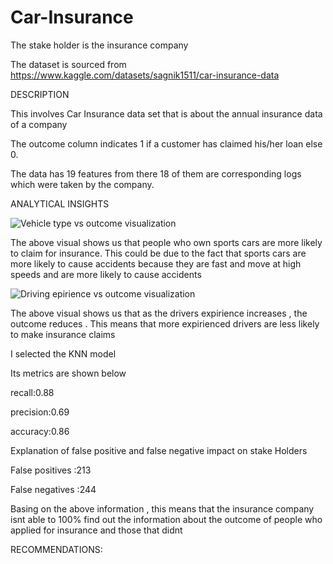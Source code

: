 # Car-Insurance
 
The stake holder is the insurance company

The dataset is sourced from https://www.kaggle.com/datasets/sagnik1511/car-insurance-data

DESCRIPTION

This involves Car Insurance data set that is about the annual insurance data of a company

The outcome column indicates 1 if a customer has claimed his/her loan else 0.

The data has 19 features from there 18 of them are corresponding logs which were taken by the company.

ANALYTICAL INSIGHTS

![Vehicle type vs outcome visualization](https://github.com/Tendo4/Car-Insurance/assets/22962828/890843e0-29c3-4ef3-acdf-746232e3ea86)


The above visual shows us that people who own sports cars are more likely to claim for insurance.
This could be due to the fact that sports cars are more likely to cause accidents because they are fast and move at high speeds and are more likely to cause accidents 


![Driving epirience vs outcome visualization](https://github.com/Tendo4/Car-Insurance/assets/22962828/a115e9bd-7b56-4a0d-951e-5a44bf9e89b6)


The above visual shows us that as the drivers expirience increases , the outcome reduces .
This means that more expirienced drivers are less likely to make insurance claims 

I selected the KNN model 

Its metrics are shown below

recall:0.88

precision:0.69

accuracy:0.86

Explanation of false positive and false negative  impact on stake Holders

False positives :213

False negatives :244

Basing on the above information , this means that the insurance company isnt able to 100% find out the information about the outcome of people who applied for insurance and those that didnt 

RECOMMENDATIONS:


